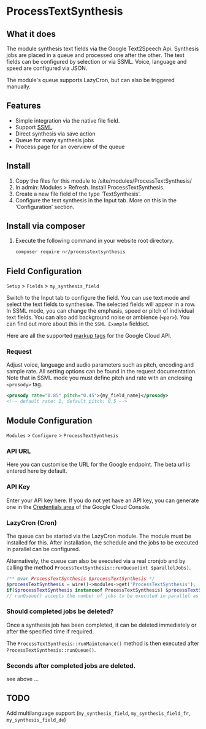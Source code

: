 # ProcessTextSynthesis

## What it does

The module synthesis text fields via the Google Text2Speech Api. Synthesis jobs are placed in a queue and processed one after the other. The text fields can be configured by selection or via SSML. Voice, language and speed are configured via JSON. 

The module's queue supports LazyCron, but can also be triggered manually.

## Features
- Simple integration via the native file field.
- Support [SSML](https://en.wikipedia.org/wiki/Speech_Synthesis_Markup_Language).
- Direct synthesis via save action
- Queue for many synthesis jobs
- Process page for an overview of the queue

## Install

1. Copy the files for this module to /site/modules/ProcessTextSynthesis/
3. In admin: Modules > Refresh. Install ProcessTextSynthesis.
4. Create a new file field of the type ‘TextSynthesis’.
5. Configure the text synthesis in the Input tab. More on this in the ‘Configuration’ section.

## Install via composer
1. Execute the following command in your website root directory.
   ```bash
   composer require nr/processtextsynthesis
   ```

## Field Configuration

`Setup` > `Fields` > `my_synthesis_field`

Switch to the Input tab to configure the field. You can use text mode and select the text fields to synthesise. The selected fields will appear in a row. In SSML mode, you can change the emphasis, speed or pitch of individual text fields. You can also add background noise or ambience (`<par>`). You can find out more about this in the `SSML Example` fieldset.

Here are all the supported [markup tags](https://cloud.google.com/text-to-speech/docs/ssml) for the Google Cloud API.

### Request

Adjust voice, language and audio parameters such as pitch, encoding and sample rate.
All setting options can be found in the request documentation. Note that in SSML mode you must define pitch and rate with an enclosing `<prosody>` tag.

```xml
<prosody rate="0.85" pitch="0.45">{my_field_name}</prosody>
<!-- default rate: 1, default pitch: 0.5 -->
```

## Module Configuration

`Modules` > `Configure` > `ProcessTextSynthesis`

### API URL
Here you can customise the URL for the Google endpoint. The beta url is entered here by default.

### API Key
Enter your API key here. If you do not yet have an API key, you can generate one in the [Credentials area](https://console.cloud.google.com/apis/credentials) of the Google Cloud Console.

### LazyCron (Cron)
The queue can be started via the LazyCron module. The module must be installed for this. After installation, the schedule and the jobs to be executed in parallel can be configured.

Alternatively, the queue can also be executed via a real cronjob and by calling the method `ProcessTextSynthesis::runQueue(int $parallelJobs)`.

```php
/** @var ProcessTextSynthesis $processTextSynthesis */
$processTextSynthesis = wire()->modules->get('ProcessTextSynthesis');
if($processTextSynthesis instanceof ProcessTextSynthesis) $processTextSynthesis->runQueue(1);
// runQueue() accepts the number of jobs to be executed in parallel as parameter
```

### Should completed jobs be deleted?
Once a synthesis job has been completed, it can be deleted immediately or after the specified time if required.

The `ProcessTextSynthesis::runMaintenance()` method is then executed after `ProcessTextSynthesis::runQueue()`.

### Seconds after completed jobs are deleted.
see above ...

## TODO
Add multilanguage support (`my_synthesis_field`, `my_synthesis_field_fr`, `my_synthesis_field_de`)